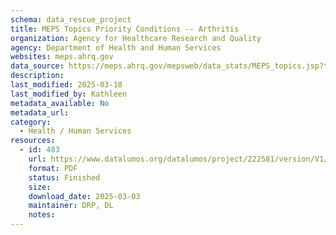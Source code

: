 ```yaml
---
schema: data_rescue_project 
title: MEPS Topics Priority Conditions -- Arthritis
organization: Agency for Healthcare Research and Quality
agency: Department of Health and Human Services
websites: meps.ahrq.gov
data_source: https://meps.ahrq.gov/mepsweb/data_stats/MEPS_topics.jsp?topicid=4Z5
description: 
last_modified: 2025-03-18
last_modified_by: Kathleen
metadata_available: No
metadata_url: 
category:
  - Health / Human Services
resources:
  - id: 483
    url: https://www.datalumos.org/datalumos/project/222581/version/V1/view
    format: PDF
    status: Finished
    size: 
    download_date: 2025-03-03
    maintainer: DRP, DL
    notes: 
---
```

